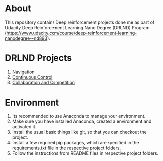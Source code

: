 # About
This repository contains Deep reinforcement projects done me as part of Udacity Deep Reinforcement Learning Nano Degree (DRLND) Program (https://www.udacity.com/course/deep-reinforcement-learning-nanodegree--nd893).    

# DRLND Projects
1. [Navigation](./navigation/)
2. [Continuous Control](./continouscontrol/)
3. [Collaboration and Competition](./collaboration/)

# Environment
1. Its recommended to use Anaconda to manage your environment.
2. Make sure you have installed Anaconda, created a environment and activated it.
3. Install the usual basic things like git, so that you can checkout the project.
4. Install a few required pip packages, which are specified in the requirements.txt file in the respective project folders.
5. Follow the instructions from README files in respective project folders.
